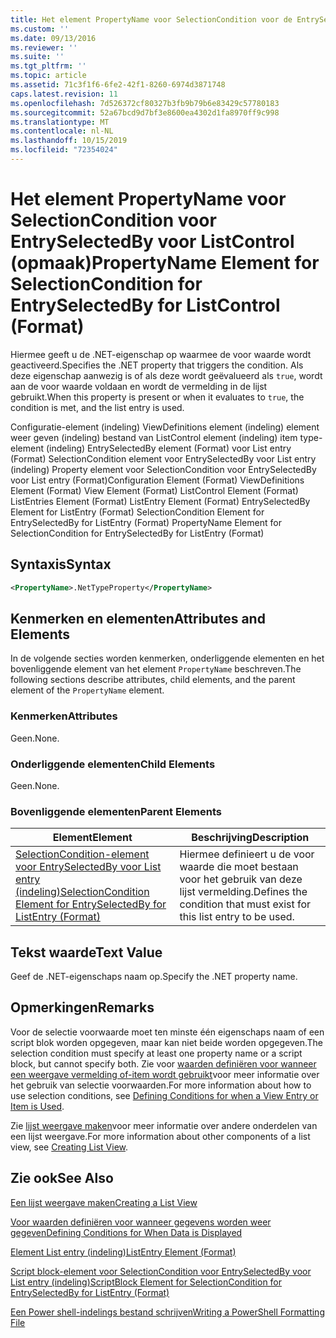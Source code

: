 ```yaml
---
title: Het element PropertyName voor SelectionCondition voor de EntrySelectedBy voor ListControl (indeling) | Microsoft Docs
ms.custom: ''
ms.date: 09/13/2016
ms.reviewer: ''
ms.suite: ''
ms.tgt_pltfrm: ''
ms.topic: article
ms.assetid: 71c3f1f6-6fe2-42f1-8260-6974d3871748
caps.latest.revision: 11
ms.openlocfilehash: 7d526372cf80327b3fb9b79b6e83429c57780183
ms.sourcegitcommit: 52a67bcd9d7bf3e8600ea4302d1fa8970ff9c998
ms.translationtype: MT
ms.contentlocale: nl-NL
ms.lasthandoff: 10/15/2019
ms.locfileid: "72354024"
---
```

# <a name="propertyname-element-for-selectioncondition-for-entryselectedby-for-listcontrol-format"></a><span data-ttu-id="ecbb0-102">Het element PropertyName voor SelectionCondition voor EntrySelectedBy voor ListControl (opmaak)</span><span class="sxs-lookup"><span data-stu-id="ecbb0-102">PropertyName Element for SelectionCondition for EntrySelectedBy for ListControl (Format)</span></span>

<span data-ttu-id="ecbb0-103">Hiermee geeft u de .NET-eigenschap op waarmee de voor waarde wordt geactiveerd.</span><span class="sxs-lookup"><span data-stu-id="ecbb0-103">Specifies the .NET property that triggers the condition.</span></span> <span data-ttu-id="ecbb0-104">Als deze eigenschap aanwezig is of als deze wordt geëvalueerd als `true`, wordt aan de voor waarde voldaan en wordt de vermelding in de lijst gebruikt.</span><span class="sxs-lookup"><span data-stu-id="ecbb0-104">When this property is present or when it evaluates to `true`, the condition is met, and the list entry is used.</span></span>

<span data-ttu-id="ecbb0-105">Configuratie-element (indeling) ViewDefinitions element (indeling) element weer geven (indeling) bestand van ListControl element (indeling) item type-element (indeling) EntrySelectedBy element (Format) voor List entry (Format) SelectionCondition element voor EntrySelectedBy voor List entry (indeling) Property element voor SelectionCondition voor EntrySelectedBy voor List entry (Format)</span><span class="sxs-lookup"><span data-stu-id="ecbb0-105">Configuration Element (Format) ViewDefinitions Element (Format) View Element (Format) ListControl Element (Format) ListEntries Element (Format) ListEntry Element (Format) EntrySelectedBy Element for ListEntry (Format) SelectionCondition Element for EntrySelectedBy for ListEntry (Format) PropertyName Element for SelectionCondition for EntrySelectedBy for ListEntry (Format)</span></span>

## <a name="syntax"></a><span data-ttu-id="ecbb0-106">Syntaxis</span><span class="sxs-lookup"><span data-stu-id="ecbb0-106">Syntax</span></span>

```xml
<PropertyName>.NetTypeProperty</PropertyName>
```

## <a name="attributes-and-elements"></a><span data-ttu-id="ecbb0-107">Kenmerken en elementen</span><span class="sxs-lookup"><span data-stu-id="ecbb0-107">Attributes and Elements</span></span>

<span data-ttu-id="ecbb0-108">In de volgende secties worden kenmerken, onderliggende elementen en het bovenliggende element van het element `PropertyName` beschreven.</span><span class="sxs-lookup"><span data-stu-id="ecbb0-108">The following sections describe attributes, child elements, and the parent element of the `PropertyName` element.</span></span>

### <a name="attributes"></a><span data-ttu-id="ecbb0-109">Kenmerken</span><span class="sxs-lookup"><span data-stu-id="ecbb0-109">Attributes</span></span>

<span data-ttu-id="ecbb0-110">Geen.</span><span class="sxs-lookup"><span data-stu-id="ecbb0-110">None.</span></span>

### <a name="child-elements"></a><span data-ttu-id="ecbb0-111">Onderliggende elementen</span><span class="sxs-lookup"><span data-stu-id="ecbb0-111">Child Elements</span></span>

<span data-ttu-id="ecbb0-112">Geen.</span><span class="sxs-lookup"><span data-stu-id="ecbb0-112">None.</span></span>

### <a name="parent-elements"></a><span data-ttu-id="ecbb0-113">Bovenliggende elementen</span><span class="sxs-lookup"><span data-stu-id="ecbb0-113">Parent Elements</span></span>

|<span data-ttu-id="ecbb0-114">Element</span><span class="sxs-lookup"><span data-stu-id="ecbb0-114">Element</span></span>|<span data-ttu-id="ecbb0-115">Beschrijving</span><span class="sxs-lookup"><span data-stu-id="ecbb0-115">Description</span></span>|
|-------------|-----------------|
|[<span data-ttu-id="ecbb0-116">SelectionCondition-element voor EntrySelectedBy voor List entry (indeling)</span><span class="sxs-lookup"><span data-stu-id="ecbb0-116">SelectionCondition Element for EntrySelectedBy for ListEntry (Format)</span></span>](./selectioncondition-element-for-entryselectedby-for-listcontrol-format.md)|<span data-ttu-id="ecbb0-117">Hiermee definieert u de voor waarde die moet bestaan voor het gebruik van deze lijst vermelding.</span><span class="sxs-lookup"><span data-stu-id="ecbb0-117">Defines the condition that must exist for this list entry to be used.</span></span>|

## <a name="text-value"></a><span data-ttu-id="ecbb0-118">Tekst waarde</span><span class="sxs-lookup"><span data-stu-id="ecbb0-118">Text Value</span></span>

<span data-ttu-id="ecbb0-119">Geef de .NET-eigenschaps naam op.</span><span class="sxs-lookup"><span data-stu-id="ecbb0-119">Specify the .NET property name.</span></span>

## <a name="remarks"></a><span data-ttu-id="ecbb0-120">Opmerkingen</span><span class="sxs-lookup"><span data-stu-id="ecbb0-120">Remarks</span></span>

<span data-ttu-id="ecbb0-121">Voor de selectie voorwaarde moet ten minste één eigenschaps naam of een script blok worden opgegeven, maar kan niet beide worden opgegeven.</span><span class="sxs-lookup"><span data-stu-id="ecbb0-121">The selection condition must specify at least one property name or a script block, but cannot specify both.</span></span> <span data-ttu-id="ecbb0-122">Zie voor [waarden definiëren voor wanneer een weergave vermelding of-item wordt gebruikt](./defining-conditions-for-displaying-data.md)voor meer informatie over het gebruik van selectie voorwaarden.</span><span class="sxs-lookup"><span data-stu-id="ecbb0-122">For more information about how to use selection conditions, see [Defining Conditions for when a View Entry or Item is Used](./defining-conditions-for-displaying-data.md).</span></span>

<span data-ttu-id="ecbb0-123">Zie [lijst weergave maken](./creating-a-list-view.md)voor meer informatie over andere onderdelen van een lijst weergave.</span><span class="sxs-lookup"><span data-stu-id="ecbb0-123">For more information about other components of a list view, see [Creating List View](./creating-a-list-view.md).</span></span>

## <a name="see-also"></a><span data-ttu-id="ecbb0-124">Zie ook</span><span class="sxs-lookup"><span data-stu-id="ecbb0-124">See Also</span></span>

[<span data-ttu-id="ecbb0-125">Een lijst weergave maken</span><span class="sxs-lookup"><span data-stu-id="ecbb0-125">Creating a List View</span></span>](./creating-a-list-view.md)

[<span data-ttu-id="ecbb0-126">Voor waarden definiëren voor wanneer gegevens worden weer gegeven</span><span class="sxs-lookup"><span data-stu-id="ecbb0-126">Defining Conditions for When Data is Displayed</span></span>](./defining-conditions-for-displaying-data.md)

[<span data-ttu-id="ecbb0-127">Element List entry (indeling)</span><span class="sxs-lookup"><span data-stu-id="ecbb0-127">ListEntry Element (Format)</span></span>](./listentry-element-for-listcontrol-format.md)

[<span data-ttu-id="ecbb0-128">Script block-element voor SelectionCondition voor EntrySelectedBy voor List entry (indeling)</span><span class="sxs-lookup"><span data-stu-id="ecbb0-128">ScriptBlock Element for SelectionCondition for EntrySelectedBy for ListEntry (Format)</span></span>](./scriptblock-element-for-selectioncondition-for-entryselectedby-for-listcontrol-format.md)

[<span data-ttu-id="ecbb0-129">Een Power shell-indelings bestand schrijven</span><span class="sxs-lookup"><span data-stu-id="ecbb0-129">Writing a PowerShell Formatting File</span></span>](./writing-a-powershell-formatting-file.md)
